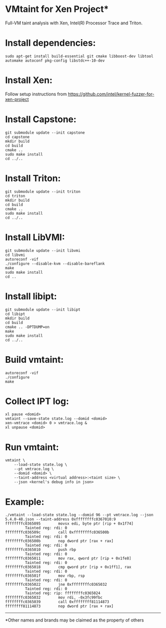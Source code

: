 # VMtaint for Xen Project*

Full-VM taint analysis with Xen, Intel(R) Processor Trace and Triton.

# Install dependencies:

```
sudo apt-get install build-essential git cmake libboost-dev libtool automake autoconf pkg-config libstdc++-10-dev
```

# Install Xen:

Follow setup instructions from https://github.com/intel/kernel-fuzzer-for-xen-project

# Install Capstone:

```
git submodule update --init capstone
cd capstone
mkdir build
cd build
cmake ..
sudo make install
cd ../..
```

# Install Triton:

```
git submodule update --init triton
cd triton
mkdir build
cd build
cmake ..
sudo make install
cd ../..
```

# Install LibVMI:

```
git submodule update --init libvmi
cd libvmi
autoreconf -vif
./configure --disable-kvm --disable-bareflank
make
sudo make install
cd ..
```

# Install libipt:

```
git submodule update --init libipt
cd libipt
mkdir build
cd build
cmake .. -DPTDUMP=on
make
sudo make install
cd ../..
```

# Build vmtaint:

```
autoreconf -vif
./configure
make
```

# Collect IPT log:

```
xl pause <domid>
vmtaint --save-state state.log --domid <domid>
xen-vmtrace <domid> 0 > vmtrace.log &
xl unpause <domid>
```

# Run vmtaint:

```
vmtaint \
    --load-state state.log \
    --pt vmtrace.log \
    --domid <domid> \
    --taint-address <virtual address>:<taint size> \
    --json <kernel's debug info in json>
```

# Example:

```
./vmtaint --load-state state.log --domid 96 --pt vmtrace.log --json 5.4.0-48.json --taint-address 0xffffffffc0367010:9
ffffffffc0365095        movsx edi, byte ptr [rip + 0x1f74]
         Tainted reg: rdi: 0
ffffffffc036509c        call 0xffffffffc036500b
         Tainted reg: rdi: 0
ffffffffc036500b        nop dword ptr [rax + rax]
         Tainted reg: rdi: 0
ffffffffc0365010        push rbp
         Tainted reg: rdi: 0
ffffffffc0365011        mov rax, qword ptr [rip + 0x1fe8]
         Tainted reg: rdi: 0
ffffffffc0365018        cmp qword ptr [rip + 0x1ff1], rax
         Tainted reg: rdi: 0
ffffffffc036501f        mov rbp, rsp
         Tainted reg: rdi: 0
ffffffffc0365022        jne 0xffffffffc0365032
         Tainted reg: rdi: 0
         Tainted reg: rip: ffffffffc0365024
ffffffffc0365032        mov rdi, -0x3fc99fbc
ffffffffc0365039        call 0xffffffff81114873
ffffffff81114873        nop dword ptr [rax + rax]
```

------------
*Other names and brands may be claimed as the property of others
